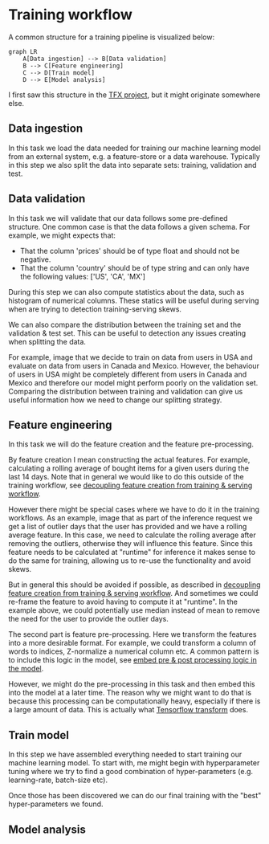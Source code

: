 # Training workflow

A common structure for a training pipeline is visualized below:

```mermaid
graph LR
    A[Data ingestion] --> B[Data validation]
    B --> C[Feature engineering]
    C --> D[Train model]
    D --> E[Model analysis]
```

I first saw this structure in the [TFX project](https://www.tensorflow.org/tfx/guide), but it might originate somewhere else.

## Data ingestion

In this task we load the data needed for training our machine learning model from an external system, e.g. a feature-store or a data warehouse. Typically in this step we also split the data into separate sets: training, validation and test.

## Data validation

In this task we will validate that our data follows some pre-defined structure. One common case is that the data follows a given schema. For example, we might expects that:

- That the column 'prices' should be of type float and should not be negative.
- That the column 'country' should be of type string and can only have the following values: ['US', 'CA', 'MX']

During this step we can also compute statistics about the data, such as histogram of numerical columns. These statics will be useful during serving when are trying to detection training-serving skews.

We can also compare the distribution between the training set and the validation & test set. This can be useful to detection any issues creating when splitting the data. 

For example, image that we decide to train on data from users in USA and evaluate on data from users in Canada and Mexico. However, the behaviour of users in USA might be completely different from users in Canada and Mexico and therefore our model might perform poorly on the validation set. Comparing the distribution between training and validation can give us useful information how we need to change our splitting strategy.

## Feature engineering

In this task we will do the feature creation and the feature pre-processing.

By feature creation I mean constructing the actual features. For example, calculating a rolling average of bought items for a given users during the last 14 days. Note that in general we would like to do this outside of the training workflow, see [decoupling feature creation from training & serving workflow](decouple_feature_creation.md).

However there might be special cases where we have to do it in the training workflows. As an example, image that as part of the inference request we get a list of outlier days that the user has provided and we have a rolling average feature. In this case, we need to calculate the rolling average after removing the outliers, otherwise they will influence this feature. Since this feature needs to be calculated at "runtime" for inference it makes sense to do the same for training, allowing us to re-use the functionality and avoid skews.

But in general this should be avoided if possible, as described in [decoupling feature creation from training & serving workflow](decouple_feature_creation.md). And sometimes we could re-frame the feature to avoid having to compute it at "runtime". In the example above, we could potentially use median instead of mean to remove the need for the user to provide the outlier days.

The second part is feature pre-processing. Here we transform the features into a more desirable format. For example, we could transform a column of words to indices, Z-normalize a numerical column etc. A common pattern is to include this logic in the model, see [embed pre & post processing logic in the model](embedd_processing_logic_model.md).

However, we might do the pre-processing in this task and then embed this into the model at a later time. The reason why we might want to do that is because this processing can be computationally heavy, especially if there is a large amount of data. This is actually what [Tensorflow transform](https://www.tensorflow.org/tfx/transform/get_started) does.

## Train model

In this step we have assembled everything needed to start training our machine learning model. To start with, me might begin with hyperparameter tuning where we try to find a good combination of hyper-parameters (e.g. learning-rate, batch-size etc).

Once those has been discovered we can do our final training with the "best" hyper-parameters we found.

## Model analysis
